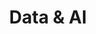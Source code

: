 ---
layout: list
title: Data & AI
slug: Data_AI
permalink: /blog/Data_AI
sitemap: false
description: >
    내가 스스로 하는 데이터 분석 & AI 공부 📚


# accent_color: rgb(38,139,210)
# accent_image:
#   background: rgb(32,32,32)
#   overlay:    false
---